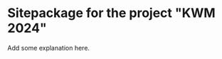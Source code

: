 Sitepackage for the project "KWM 2024"
==============================================================

Add some explanation here.
